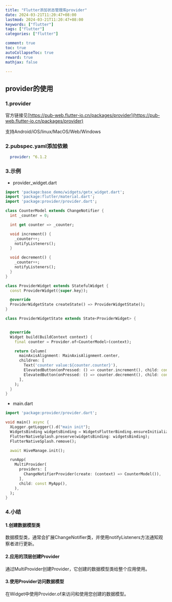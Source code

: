 ```yaml
---
title: "Flutter添加状态管理库provider"
date: 2024-03-21T11:20:47+08:00
lastmod: 2024-03-21T11:20:47+08:00
keywords: ["flutter"]
tags: ["flutter"]
categories: ["flutter"]

comment: true
toc: true
autoCollapseToc: true
reward: true
mathjax: false

---
```


<!--more-->


## provider的使用

### 1.provider

官方链接见[https://pub-web.flutter-io.cn/packages/provider](https://pub-web.flutter-io.cn/packages/provider)

支持Android/iOS/linux/MacOS/Web/Windows

### 2.pubspec.yaml添加依赖

```yaml
  provider: ^6.1.2
```

### 3.示例

* provider_widget.dart

```dart
import 'package:base_demo/widgets/getx_widget.dart';
import 'package:flutter/material.dart';
import 'package:provider/provider.dart';

class CounterModel extends ChangeNotifier {
  int _counter = 0;

  int get counter => _counter;

  void increment() {
    _counter++;
    notifyListeners();
  }

  void decrement() {
    _counter++;
    notifyListeners();
  }
}

class ProviderWidget extends StatefulWidget {
  const ProviderWidget({super.key});

  @override
  ProviderWidgetState createState() => ProviderWidgetState();
}

class ProviderWidgetState extends State<ProviderWidget> {


  @override
  Widget build(BuildContext context) {
    final counter = Provider.of<CounterModel>(context);

    return Column(
      mainAxisAlignment: MainAxisAlignment.center,
      children: [
        Text('counter value:${counter.counter}'),
        ElevatedButton(onPressed: () => counter.increment(), child: const Text('+')),
        ElevatedButton(onPressed: () => counter.decrement(), child: const Text('-')),
      ],
    );
  }
}

```

* main.dart

```dart
import 'package:provider/provider.dart';

void main() async {
  XLogger.getLogger().d("main init");
  WidgetsBinding widgetsBinding = WidgetsFlutterBinding.ensureInitialized();
  FlutterNativeSplash.preserve(widgetsBinding: widgetsBinding);
  FlutterNativeSplash.remove();

  await HiveManage.init();

  runApp(
    MultiProvider(
      providers: [
        ChangeNotifierProvider(create: (context) => CounterModel()),
      ],
      child: const MyApp(),
    ),
  );
}
```

### 4.小结

#### 1.创建数据模型类

数据模型类，通常会扩展ChangeNotifier类，并使用notifyListeners方法通知观察者进行更新。


#### 2.应用的顶层创建Provider
通过MultiProvider创建Provider，它创建的数据模型类给整个应用使用。

#### 3.使用Provider访问数据模型
在Widget中使用Provider.of来访问和使用您创建的数据模型。



